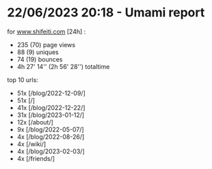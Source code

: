 # 22/06/2023 20:18 - Umami report
for www.shifeiti.com [24h] :

 - 235 (70) page views
 - 88 (9) uniques
 - 74 (19) bounces
 - 4h 27' 14'' (2h 56' 28'') totaltime


top 10 urls:
 - 51x [/blog/2022-12-09/]
 - 51x [/]
 - 41x [/blog/2022-12-22/]
 - 31x [/blog/2023-01-12/]
 - 12x [/about/]
 - 9x [/blog/2022-05-07/]
 - 4x [/blog/2022-08-26/]
 - 4x [/wiki/]
 - 4x [/blog/2023-02-03/]
 - 4x [/friends/]



